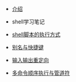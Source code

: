 <!-- docs/_sidebar.md -->
- [介绍](计算机编程/go/README.md)


- shell学习笔记
 -   [shell脚本的执行方式](计算机编程/shell/shell入门/1shell脚本的执行方式.md)
 -   [别名与快捷键](计算机编程/shell/shell入门/2Bash的基本功能--别名与快捷键.md)
 -  [输入输出重定向](计算机编程/shell/shell入门/3输入输出重定向.md)
 -  [多命令顺序执行与管道符](计算机编程/shell/4多命令顺序执行与管道符.md)


